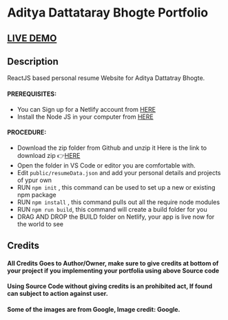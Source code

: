 # Aditya Dattataray Bhogte Portfolio  



## <a href="https://aditya-bhogte.netlify.app/" target="_blank">LIVE DEMO</a>

## Description
ReactJS based personal resume Website for Aditya Dattatray Bhogte. 


#### PREREQUISITES:
- You can Sign up for a Netlify account from <a href='https://www.netlify.com'>HERE</a>
- Install the Node JS in your computer from <a href='https://nodejs.org/en/'>HERE</a>
#### PROCEDURE:
- Download the zip folder from Github and unzip it
Here is the link to download zip 👉<a href='https://github.com/Abhogte/MyPortfolio'>HERE</a>
- Open the folder in VS Code or editor you are comfortable with.
- Edit <code>public/resumeData.json</code> and add your personal details and projects of ypur own
- RUN <code>npm init</code> , this command can be used to set up a new or existing npm package
- RUN <code>npm install</code> , this command pulls out all the require node modules
- RUN <code>npm run build</code>, this command will create a build folder for you
- DRAG AND DROP the BUILD folder on Netlify, your app is live now for the world to see


## Credits

#### All Credits Goes to Author/Owner, make sure to give credits at bottom of your project if you implementing your portfolia using above Source code</a>

#### Using Source Code without giving credits is an prohibited act, If found can subject to action against user.

#### Some of the images are from Google, Image credit: Google.

